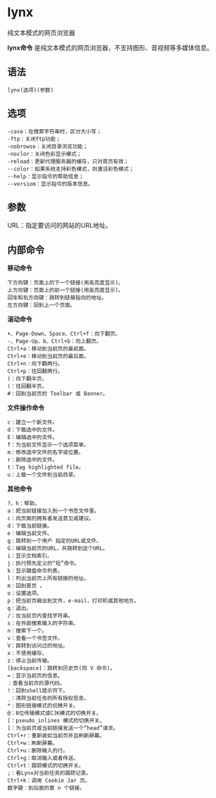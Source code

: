 # lynx

纯文本模式的网页浏览器


**lynx命令** 是纯文本模式的网页浏览器，不支持图形、音视频等多媒体信息。

##  语法

```
lynx(选项)(参数)
```

##  选项

```
-case：在搜索字符串时，区分大小写；
-ftp：关闭ftp功能；
-nobrowse：关闭目录浏览功能；
-noclor：关闭色彩显示模式；
-reload：更新代理服务器的缓存，只对首页有效；
--color：如果系统支持彩色模式，则激活彩色模式；
--help：显示指令的帮助信息；
--versiom：显示指令的版本信息。
```

##  参数

URL：指定要访问的网站的URL地址。

## 内部命令  

 **移动命令** 

```
下方向键：页面上的下一个链接(用高亮度显示)。
上方向键：页面上的前一个链接(用高亮度显示)。
回车和右方向键：跳转到链接指向的地址。
左方向键：回到上一个页面。
```

 **滚动命令** 

```
+、Page-Down、Space、Ctrl+f：向下翻页。
-、Page-Up、b、Ctrl+b：向上翻页。
Ctrl+a：移动到当前页的最前面。
Ctrl+e：移动到当前页的最后面。
Ctrl+n：向下翻两行。
Ctrl+p：往回翻两行。
)：向下翻半页。
(：往回翻半页。
#：回到当前页的 Toolbar 或 Banner。
```

 **文件操作命令** 

```
c：建立一个新文件。
d：下载选中的文件。
E：编辑选中的文件。
f：为当前文件显示一个选项菜单。
m：修改选中文件的名字或位置。
r：删除选中的文件。
t：Tag highlighted file。
u：上载一个文件到当前目录。
```

 **其他命令** 

```
?、h：帮助。
a：把当前链接加入到一个书签文件里。
c：向页面的拥有者发送意见或建议。
d：下载当前链接。
e：编辑当前文件。
g：跳转到一个用户 指定的URL或文件。
G：编辑当前页的URL，并跳转到这个URL。
i：显示文档索引。
j：执行预先定义的“短”命令。
k：显示键盘命令列表。
l：列出当前页上所有链接的地址。
m：回到首页 。
o：设置选项。
p：把当前页输出到文件，e-mail，打印机或其他地方。
q：退出。
/：在当前页内查找字符串。
s：在外部搜索输入的字符串。
n：搜索下一个。
v：查看一个书签文件。
V：跳转到访问过的地址。
x：不使用缓存。
z：停止当前传输。
[backspace]：跳转到历史页(同 V 命令)。
=：显示当前页的信息。
：查看当前页的源代码。
!：回到shell提示符下。
_：清除当前任务的所有授权信息。
*：图形链接模式的切换开关。
@：8位传输模式或CJK模式的切换开关。
[：pseudo_inlines 模式的切换开关。
]：为当前页或当前链接发送一个“head”请求。
Ctrl+r：重新装如当前页并且刷新屏幕。
Ctrl+w：刷新屏幕。
Ctrl+u：删除输入的行。
Ctrl+g：取消输入或者传送。
Ctrl+t：跟踪模式的切换开关。
;：看Lynx对当前任务的跟踪记录。
Ctrl+k：调用 Cookie Jar 页。
数字键：到后面的第 n 个链接。
```



